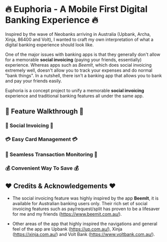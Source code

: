 # :fire: Euphoria - A Mobile First Digital Banking Experience :fire: 

Inspired by the wave of Neobanks arriving in Australia (Upbank, Archa, Xinja, 86400 and Volt), I wanted to craft my own  interpretation of what a digital banking experience should look like. 

One of the major issues with banking apps is that they generally don't allow for a memorable **social invoicing** (paying your friends, essentially) experience. Whereas apps such as *BeemIt*, which does social invoicing extremely well, doesn't allow you to track your expenses and do normal "bank things". In a nutshell, there isn't a banking app that allows you to bank and pay your friends easily.

Euphoria is a concept project to unify a memorable **social invoicing** experience and traditional banking features all under the same app.

## :running: Feature Walkthrough :running:

### :money_with_wings: Social Invoicing :money_with_wings:

### :credit_card: Easy Card Management :credit_card:

### :telescope: Seamless Transaction Monitoring :telescope:

### :moneybag: Convenient Way To Save :moneybag:



## :heart: Credits & Acknowledgements :heart:

- The social invoicing feature was highly inspired by the app **BeemIt**, it is available for Australian banking users only.  Their rich set of social invoicing features such as pay/request/split has proven to be a lifesaver for me and my friends (https://www.beemit.com.au/).

- Other areas of the app that highly inspired the navigations and general feel of the app are Upbank (https://up.com.au/), Xinja (https://xinja.com.au/) and Volt Bank (https://www.voltbank.com.au/).
